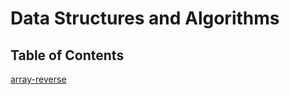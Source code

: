 # Data Structures and Algorithms

## Table of Contents

[array-reverse](./javascript/array-reverse/README.md)
